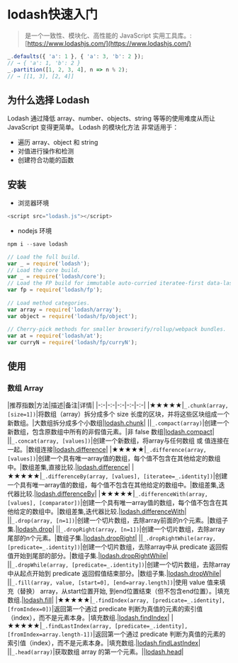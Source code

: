 # lodash快速入门

> 是一个一致性、模块化、高性能的 JavaScript 实用工具库。: [https://www.lodashjs.com/](https://www.lodashjs.com/)

```js
_.defaults({ 'a': 1 }, { 'a': 3, 'b': 2 });
// → { 'a': 1, 'b': 2 }
_.partition([1, 2, 3, 4], n => n % 2);
// → [[1, 3], [2, 4]]
```

## 为什么选择 Lodash

Lodash 通过降低 array、number、objects、string 等等的使用难度从而让 JavaScript 变得更简单。
Lodash 的模块化方法 非常适用于：

- 遍历 array、object 和 string
- 对值进行操作和检测
- 创建符合功能的函数

## 安装

- 浏览器环境

```js
<script src="lodash.js"></script>
```

- nodejs 环境

```js
npm i --save lodash
```

```js
// Load the full build.
var _ = require('lodash');
// Load the core build.
var _ = require('lodash/core');
// Load the FP build for immutable auto-curried iteratee-first data-last methods.
var fp = require('lodash/fp');
 
// Load method categories.
var array = require('lodash/array');
var object = require('lodash/fp/object');
 
// Cherry-pick methods for smaller browserify/rollup/webpack bundles.
var at = require('lodash/at');
var curryN = require('lodash/fp/curryN');
```

## 使用

### 数组 Array

|推荐指数|方法|描述|备注|详情|
|-:-|-:-|-:-|-:-|-:-|
|&#9733;&#9733;&#9733;&#9733;&#9733;|`_.chunk(array, [size=1])`|将数组（array）拆分成多个 size 长度的区块，并将这些区块组成一个新数组。|大数组拆分成多个小数组|[lodash.chunk](https://www.lodashjs.com/docs/lodash.chunk)|
||`_.compact(array)`|创建一个新数组，包含原数组中所有的非假值元素。|非 false 数组|[lodash.compact](https://www.lodashjs.com/docs/lodash.compact)|
||`_.concat(array, [values])`|创建一个新数组，将array与任何数组 或 值连接在一起。|数组连接|[lodash.difference](https://www.lodashjs.com/docs/lodash.difference)|
|&#9733;&#9733;&#9733;&#9733;&#9733;|`_.difference(array, [values])`|创建一个具有唯一array值的数组，每个值不包含在其他给定的数组中。|数组差集,直接比较.|[lodash.difference](https://www.lodashjs.com/docs/lodash.difference)|
|&#9733;&#9733;&#9733;&#9733;&#9733;|`_.differenceBy(array, [values], [iteratee=_.identity])`|创建一个具有唯一array值的数组，每个值不包含在其他给定的数组中。|数组差集,迭代器比较.|[lodash.differenceBy](https://www.lodashjs.com/docs/lodash.differenceBy)|
|&#9733;&#9733;&#9733;&#9733;&#9733;|`_.differenceWith(array, [values], [comparator])`|创建一个具有唯一array值的数组，每个值不包含在其他给定的数组中。|数组差集,迭代器比较.|[lodash.differenceWith](https://www.lodashjs.com/docs/lodash.differenceWith)|
||`_.drop(array, [n=1])`|创建一个切片数组，去除array前面的n个元素。|数组子集.|[lodash.drop](https://www.lodashjs.com/docs/lodash.drop)|
||`_.dropRight(array, [n=1])`|创建一个切片数组，去除array尾部的n个元素。|数组子集.|[lodash.dropRight](https://www.lodashjs.com/docs/lodash.dropRight)|
||`_.dropRightWhile(array, [predicate=_.identity])`|创建一个切片数组，去除array中从 predicate 返回假值开始到尾部的部分。|数组子集.|[lodash.dropRightWhile](https://www.lodashjs.com/docs/lodash.dropRightWhile)|
||`_.dropWhile(array, [predicate=_.identity])`|创建一个切片数组，去除array中从起点开始到 predicate 返回假值结束部分。|数组子集.|[lodash.dropWhile](https://www.lodashjs.com/docs/lodash.dropWhile)|
||`_.fill(array, value, [start=0], [end=array.length])`|使用 value 值来填充（替换） array，从start位置开始, 到end位置结束（但不包含end位置）。|填充数组.|[lodash.fill](https://www.lodashjs.com/docs/lodash.fill)|
|&#9733;&#9733;&#9733;&#9733;&#9733;|`_.findIndex(array, [predicate=_.identity], [fromIndex=0])`|返回第一个通过 predicate 判断为真值的元素的索引值（index），而不是元素本身。|填充数组.|[lodash.findIndex](https://www.lodashjs.com/docs/lodash.findIndex)|
|&#9733;&#9733;&#9733;&#9733;&#9733;|`_.findLastIndex(array, [predicate=_.identity], [fromIndex=array.length-1])`|返回第一个通过 predicate 判断为真值的元素的索引值（index），而不是元素本身。|填充数组.|[lodash.findLastIndex](https://www.lodashjs.com/docs/lodash.findLastIndex)|
||`_.head(array)`|获取数组 array 的第一个元素。||[lodash.head](https://www.lodashjs.com/docs/lodash.head)|


